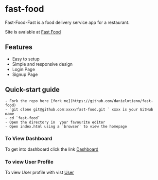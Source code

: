 # fast-food
Fast-Food-Fast is a food delivery service app for a restaurant.

Site is avaiable at [Fast Food](https://danielotieno.github.io/fast-food/ui/)

## Features 
- Easy to setup
- Simple and responsive design
- Login Page 
- Signup Page 

## Quick-start guide
```
- Fork the repo here [fork me](https://github.com/danielotieno/fast-food)
- `git clone git@github.com:xxxx/fast-food.git ` xxxx is your GitHub name
- cd `fast-food`
- Open the directory in  your favourite editor
- Open index.html using a `browser` to view the homepage
```

### To View Dashboard 
To get into dashboard click the link [Dashboard](https://danielotieno.github.io/fast-food/ui/admin/dashboard.html)

### To view User Profile
To view User profile with vist [User](https://danielotieno.github.io/fast-food/ui/user/account.html)


